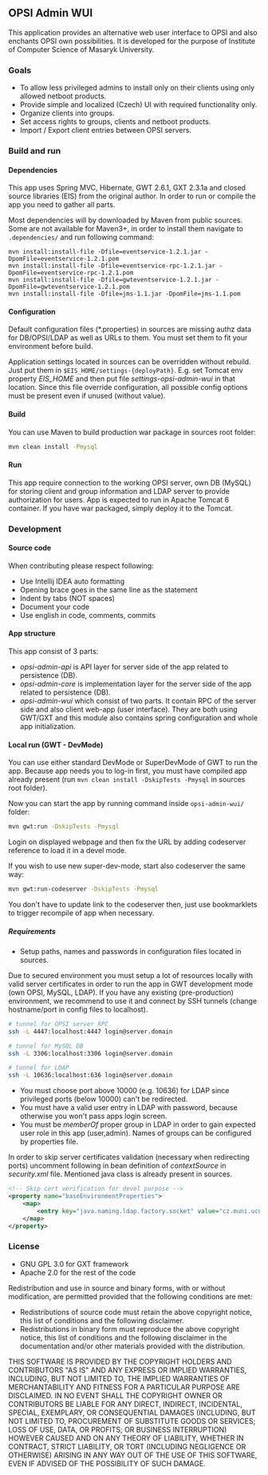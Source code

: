 ## OPSI Admin WUI

This application provides an alternative web user interface to OPSI and also enchants OPSI own possibilities. It is developed for the purpose of Institute of Computer Science of Masaryk University.

### Goals

* To allow less privileged admins to install only on their clients using only allowed netboot products.
* Provide simple and localized (Czech) UI with required functionality only.
* Organize clients into groups.
* Set access rights to groups, clients and netboot products.
* Import / Export client entries between OPSI servers.

### Build and run

#### Dependencies

This app uses Spring MVC, Hibernate, GWT 2.6.1, GXT 2.3.1a and closed source libraries (EIS) from the original author. In order to run or compile the app you need to gather all parts.

Most dependencies will by downloaded by Maven from public sources. Some are not available for Maven3+, in order to install them navigate to ``.dependencies/`` and run following command:

```
mvn install:install-file -Dfile=eventservice-1.2.1.jar -DpomFile=eventservice-1.2.1.pom
mvn install:install-file -Dfile=eventservice-rpc-1.2.1.jar -DpomFile=eventservice-rpc-1.2.1.pom
mvn install:install-file -Dfile=gwteventservice-1.2.1.jar -DpomFile=gwteventservice-1.2.1.pom
mvn install:install-file -Dfile=jms-1.1.jar -DpomFile=jms-1.1.pom
```

#### Configuration

Default configuration files (*.properties) in sources are missing authz data for DB/OPSI/LDAP as well as URLs to them. You must set them to fit your environment before build.

Application settings located in sources can be overridden without rebuild. Just put them in ``$EIS_HOME/settings-{deployPath}``. E.g. set Tomcat env property _EIS_HOME_ and then put file _settings-opsi-admin-wui_ in that location. Since this file override configuration, all possible config options must be present even if unused (without value).

#### Build

You can use Maven to build production war package in sources root folder:

```bash
mvn clean install -Pmysql
```

#### Run

This app require connection to the working OPSI server, own DB (MySQL) for storing client and group information and LDAP server to provide authorization for users. App is expected to run in Apache Tomcat 6 container. If you have war packaged, simply deploy it to the Tomcat.

### Development

#### Source code

When contributing please respect following:

* Use Intellij IDEA auto formatting
* Opening brace goes in the same line as the statement
* Indent by tabs (NOT spaces)
* Document your code
* Use english in code, comments, commits

#### App structure

This app consist of 3 parts:

* *opsi-admin-api* is API layer for server side of the app related to persistence (DB).
* *opsi-admin-core* is implementation layer for the server side of the app related to persistence (DB).
* *opsi-admin-wui* which consist of two parts. It contain RPC of the server side and also client web-app (user interface). They are both using GWT/GXT and this module also contains spring configuration and whole app initialization.

#### Local run (GWT - DevMode)

You can use either standard DevMode or SuperDevMode of GWT to run the app. Because app needs you to log-in first, you must have compiled app already present (run ``mvn clean install -DskipTests -Pmysql`` in sources root folder).

Now you can start the app by running command inside ``opsi-admin-wui/`` folder:

```bash
mvn gwt:run -DskipTests -Pmysql
```

Login on displayed webpage and then fix the URL by adding codeserver reference to load it in a devel mode.

If you wish to use new super-dev-mode, start also codeserver the same way:

```bash
mvn gwt:run-codeserver -DskipTests -Pmysql
```

You don't have to update link to the codeserver then, just use bookmarklets to trigger recompile of app when necessary.

##### Requirements

* Setup paths, names and passwords in configuration files located in sources.

Due to secured environment you must setup a lot of resources locally with valid server certificates in order to run the app in GWT development mode (own OPSI, MySQL, LDAP).
If you have any existing (pre-production) environment, we recommend to use it and connect by SSH tunnels (change hostname/port in config files to localhost).

```bash
# tunnel for OPSI server RPC
ssh -L 4447:localhost:4447 login@server.domain

# tunnel for MySQL DB
ssh -L 3306:localhost:3306 login@server.domain

# tunnel for LDAP
ssh -L 10636:localhost:636 login@server.domain
```

* You must choose port above 10000 (e.g. 10636) for LDAP since privileged ports (below 10000) can't be redirected.
* You must have a valid user entry in LDAP with password, because otherwise you won't pass apps login screen.
* You must be _memberOf_ proper group in LDAP in order to gain expected user role in this app (user,admin). Names of groups can be configured by properties file.

In order to skip server certificates validation (necessary when redirecting ports) uncomment following in bean definition of *contextSource* in *security.xml* file.
Mentioned java class is already present in sources.

```xml
<!-- Skip cert verification for devel purpose -->
<property name="baseEnvironmentProperties">
	<map>
		<entry key="java.naming.ldap.factory.socket" value="cz.muni.ucn.opsi.wui.security.BlindSSLSocketFactory"/>
	</map>
</property>
```

### License

* GNU GPL 3.0 for GXT framework
* Apache 2.0 for the rest of the code

Redistribution and use in source and binary forms, with or without modification, are permitted provided that the following conditions are met:

- Redistributions of source code must retain the above copyright notice, this list of conditions and the following disclaimer.
- Redistributions in binary form must reproduce the above copyright notice, this list of conditions and the following disclaimer in the documentation and/or other materials provided with the distribution.

THIS SOFTWARE IS PROVIDED BY THE COPYRIGHT HOLDERS AND
CONTRIBUTORS "AS IS" AND ANY EXPRESS OR IMPLIED WARRANTIES,
INCLUDING, BUT NOT LIMITED TO, THE IMPLIED WARRANTIES OF
MERCHANTABILITY AND FITNESS FOR A PARTICULAR PURPOSE ARE
DISCLAIMED. IN NO EVENT SHALL THE COPYRIGHT OWNER OR CONTRIBUTORS
BE LIABLE FOR ANY DIRECT, INDIRECT, INCIDENTAL, SPECIAL,
EXEMPLARY, OR CONSEQUENTIAL DAMAGES (INCLUDING, BUT NOT LIMITED
TO, PROCUREMENT OF SUBSTITUTE GOODS OR SERVICES; LOSS OF USE,
DATA, OR PROFITS; OR BUSINESS INTERRUPTION) HOWEVER CAUSED AND ON
ANY THEORY OF LIABILITY, WHETHER IN CONTRACT, STRICT LIABILITY,
OR TORT (INCLUDING NEGLIGENCE OR OTHERWISE) ARISING IN ANY WAY
OUT OF THE USE OF THIS SOFTWARE, EVEN IF ADVISED OF THE
POSSIBILITY OF SUCH DAMAGE.